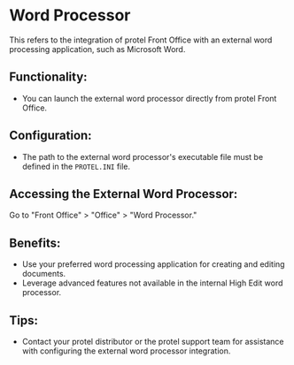 # Word Processor

This refers to the integration of protel Front Office with an external word processing application, such as Microsoft Word.

## Functionality:

* You can launch the external word processor directly from protel Front Office. 

## Configuration:

* The path to the external word processor's executable file must be defined in the `PROTEL.INI` file.

## Accessing the External Word Processor:

Go to "Front Office" > "Office" > "Word Processor."

## Benefits:

* Use your preferred word processing application for creating and editing documents.
* Leverage advanced features not available in the internal High Edit word processor. 

## Tips:

* Contact your protel distributor or the protel support team for assistance with configuring the external word processor integration.